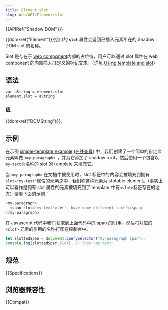 ```yaml
---
title: Element.slot
slug: Web/API/Element/slot
---
```


{{APIRef("Shadow DOM")}}

{{domxref("Element")}}接口的 **`slot`** 属性会返回已插入元素所在的 Shadow DOM slot 的名称。

Slot 是存在于 [web component](/zh-CN/docs/Web/API/Web_components)内部的占位符，用户可以通过 slot 属性在 web component 的内部插入自定义的标记文本。（详见 [Using template and slot](/zh-CN/docs/Web/API/Web_components/Using_templates_and_slots)）

## 语法

```
var aString = element.slot
element.slot = aString
```

### 值

{{domxref("DOMString")}}.

## 示例

在示例 [simple-template example](https://github.com/mdn/web-components-examples/tree/master/simple-template) ([在线查看](https://mdn.github.io/web-components-examples/simple-template/)) 中，我们创建了一个简单的自定义元素叫做 `<my-paragraph>` ，并为它添加了 shadow root，然后使用一个包含以 `my-text`为名称的 slot 的 template 来填充它。

当 `<my-paragraph>` 在文档中被使用时，slot 标签中的内容会被填充到拥有`slot="my-text"`属性的元素之中，我们称这种元素为 slotable element。（事实上可以看作是拥有 slot 属性的元素被填充到了 template 中有`<slot>`标签存在的地方）请看下面的示例：

```js
<my-paragraph>
  <span slot="my-text">Let's have some different text!</span>
</my-paragraph>
```

在 Javascript 代码中我们获取到上面代码中的 span 的引用，然后将对应的 `<slot>` 元素的引用的名称打印在控制台中。

```js
let slottedSpan = document.querySelector("my-paragraph span");
console.log(slottedSpan.slot); // logs 'my-text'
```

## 规范

{{Specifications}}

## 浏览器兼容性

{{Compat}}
